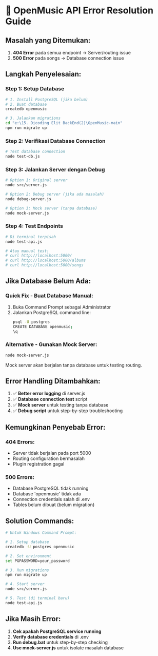 # 🚨 OpenMusic API Error Resolution Guide

## Masalah yang Ditemukan:

1. **404 Error** pada semua endpoint → Server/routing issue
2. **500 Error** pada songs → Database connection issue

## Langkah Penyelesaian:

### Step 1: Setup Database
```bash
# 1. Install PostgreSQL (jika belum)
# 2. Buat database
createdb openmusic

# 3. Jalankan migrations
cd "e:\15. Dicoding Elit BackEnd(2)\OpenMusic-main"
npm run migrate up
```

### Step 2: Verifikasi Database Connection
```bash
# Test database connection
node test-db.js
```

### Step 3: Jalankan Server dengan Debug
```bash
# Option 1: Original server
node src/server.js

# Option 2: Debug server (jika ada masalah)
node debug-server.js

# Option 3: Mock server (tanpa database)
node mock-server.js
```

### Step 4: Test Endpoints
```bash
# Di terminal terpisah
node test-api.js

# Atau manual test:
# curl http://localhost:5000/
# curl http://localhost:5000/albums
# curl http://localhost:5000/songs
```

## Jika Database Belum Ada:

### Quick Fix - Buat Database Manual:
1. Buka Command Prompt sebagai Administrator
2. Jalankan PostgreSQL command line:
   ```bash
   psql -U postgres
   CREATE DATABASE openmusic;
   \q
   ```

### Alternative - Gunakan Mock Server:
```bash
node mock-server.js
```
Mock server akan berjalan tanpa database untuk testing routing.

## Error Handling Ditambahkan:

1. ✅ **Better error logging** di server.js
2. ✅ **Database connection test** script
3. ✅ **Mock server** untuk testing tanpa database
4. ✅ **Debug script** untuk step-by-step troubleshooting

## Kemungkinan Penyebab Error:

### 404 Errors:
- Server tidak berjalan pada port 5000
- Routing configuration bermasalah
- Plugin registration gagal

### 500 Errors:
- Database PostgreSQL tidak running
- Database 'openmusic' tidak ada
- Connection credentials salah di .env
- Tables belum dibuat (belum migration)

## Solution Commands:

```bash
# Untuk Windows Command Prompt:

# 1. Setup database
createdb -U postgres openmusic

# 2. Set environment
set PGPASSWORD=your_password

# 3. Run migrations
npm run migrate up

# 4. Start server
node src/server.js

# 5. Test (di terminal baru)
node test-api.js
```

## Jika Masih Error:

1. **Cek apakah PostgreSQL service running**
2. **Verify database credentials** di .env
3. **Run debug.bat** untuk step-by-step checking
4. **Use mock-server.js** untuk isolate masalah database
